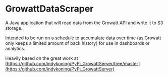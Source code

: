 # GrowattDataScraper

A Java application that will read data from the Growatt API and write it to S3 storage. 

Intended to be run on a schedule to accumulate data over time (as Growatt only keeps a limited amount of back history) for use in dashboards or analytics.

Heavily based on the great work at [https://github.com/indykoning/PyPi_GrowattServer/tree/master](https://github.com/indykoning/PyPi_GrowattServer)
